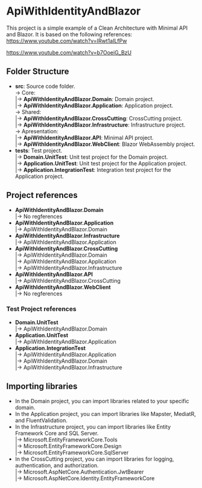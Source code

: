 # ApiWithIdentityAndBlazor

This project is a simple example of a Clean Architecture with Minimal API and Blazor. 
It is based on the following references:
https://www.youtube.com/watch?v=IRwt1aILfPw

https://www.youtube.com/watch?v=b7OoeiG_BzU

## Folder Structure

- **src**: Source code folder.  
  -> Core:   
  	  |-> **ApiWithIdentityAndBlazor.Domain**: Domain project.  
  	  |-> **ApiWithIdentityAndBlazor.Application**: Application project.  
  -> Shared:   
      |-> **ApiWithIdentityAndBlazor.CrossCutting**: CrossCutting project.  
      |-> **ApiWithIdentityAndBlazor.Infrastructure**: Infrastructure project.  
  -> Apresentation:   
      |-> **ApiWithIdentityAndBlazor.API**: Minimal API project.  
      |-> **ApiWithIdentityAndBlazor.WebClient**: Blazor WebAssembly project.  
- **tests**: Test project.	 
  |-> **Domain.UnitTest**: Unit test project for the Domain project.  
  |-> **Application.UnitTest**: Unit test project for the Application project.	  
  |-> **Application.IntegrationTest**: Integration test project for the Application project.  

## Project references

- **ApiWithIdentityAndBlazor.Domain**  
   |-> No regferences   
- **ApiWithIdentityAndBlazor.Application**   
   |-> ApiWithIdentityAndBlazor.Domain  
- **ApiWithIdentityAndBlazor.Infrastructure**  
   |-> ApiWithIdentityAndBlazor.Application  
- **ApiWithIdentityAndBlazor.CrossCutting**  
   |-> ApiWithIdentityAndBlazor.Domain  
   |-> ApiWithIdentityAndBlazor.Application  
   |-> ApiWithIdentityAndBlazor.Infrastructure  
- **ApiWithIdentityAndBlazor.API**  
   |-> ApiWithIdentityAndBlazor.CrossCutting  
- **ApiWithIdentityAndBlazor.WebClient**  
   |-> No regferences  

### Test Project references  
- **Domain.UnitTest**  
   |-> ApiWithIdentityAndBlazor.Domain  
- **Application.UnitTest**  
   |-> ApiWithIdentityAndBlazor.Application  
- **Application.IntegrationTest**  
   |-> ApiWithIdentityAndBlazor.Application  
   |-> ApiWithIdentityAndBlazor.Domain  
   |-> ApiWithIdentityAndBlazor.Infrastructure  

## Importing libraries  

- In the Domain project, you can import libraries related to your specific domain.  
- In the Application project, you can import libraries like Mapster, MediatR, and FluentValidation.  
- In the Infrastructure project, you can import libraries like Entity Framework Core and SQL Server.  
  |-> Microsoft.EntityFrameworkCore.Tools  
  |-> Microsoft.EntityFrameworkCore.Design  
  |-> Microsoft.EntityFrameworkCore.SqlServer  
- In the CrossCutting project, you can import libraries for logging, authentication, and authorization.  
  |-> Microsoft.AspNetCore.Authentication.JwtBearer  
  |-> Microsoft.AspNetCore.Identity.EntityFrameworkCore  